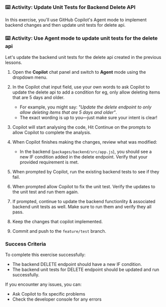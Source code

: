 ### :keyboard: Activity: Update Unit Tests for Backend Delete API

In this exercise, you'll use GitHub Copilot's Agent mode to implement backend changes and then update unit tests for delete api.

### :keyboard: Activity: Use Agent mode to update unit tests for the delete api

Let's update the backend unit tests for the delete api created in the previous lessons.

1. Open the **Copilot** chat panel and switch to **Agent** mode using the dropdown menu.

1. In the Copilot chat input field, use your own words to ask Copilot to update the delete api to add a condition for eg, only allow deleting items that are 5 days and older.
   - For example, you might say: _"Update the delete endpoint to only allow deleting items that are 5 days and older"_.
   - The exact wording is up to you—just make sure your intent is clear!

1. Copilot will start analysing the code, Hit Continue on the prompts to allow Copilot to complete the analysis.

1. When Copilot finishes making the changes, review what was modified:
   - In the backend (`packages/backend/src/app.js`), you should see a new IF condition added in the delete endpoint. Verify that your provided requirement is met.

1. When prompted by Copilot, run the existing backend tests to see if they fail.

1. When prompted allow Copilot to fix the unit test. Verify the updates to the unit test and run them again.

1. If prompted, continue to update the backend functionlity & associated backend unit tests as well. Make sure to run them and verify they all pass.

1. Keep the changes that copilot implemented.

1. Commit and push to the `feature/test` branch.

### Success Criteria

To complete this exercise successfully:
- The backend DELETE endpoint should have a new IF condition.
- The backend unit tests for DELETE endpoint should be updated and run successfully.

If you encounter any issues, you can:
- Ask Copilot to fix specific problems
- Check the developer console for any errors